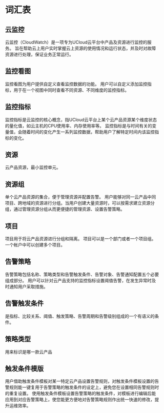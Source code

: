 # 词汇表

## 云监控

云监控（CloudWatch）是一项专为UCloud云平台中产品及资源进行监控的服务。
旨在帮助云上用户实时掌握云上资源的使用情况和运行状态，并及时对故障资源进行处理，保证业务正常运行。


## 监控看图

监控看图为用户提供自定义查看监控数据的功能。
用户可以自定义添加监控指标，用于在一个视图中同时查看不同资源、不同维度的监控指标。


## 监控指标

监控指标是云监控的核心概念，指UCloud云平台上某个云产品资源某个维度状态的量化值，如云主机的CPU使用率、内存使用率等。
监控指标是与时间有关的变量值，会随着时间的变化产生一系列监控数据，帮助用户了解特定时间内该监控指标的变化。


## 资源

云产品资源，最小监控单元。

## 资源组

单个云产品资源的集合，便于管理资源并配置告警。
用户能够对同一云产品中同项目、跨地域的资源进行分组。当用户创建大量资源时，可以按需求建立资源分组，通过管理资源分组从而更便捷的管理资源、设置告警策略。

## 项目

项目用于将云产品资源进行分组和隔离。
项目可以是一个部门或者一个项目组。一个帐户中可以创建多个项目。

## 告警策略

告警策略包括名称、策略类型和告警触发条件、告警对象、告警通知配置五个必要组成部分。
用户可以针对云产品支持的监控指标设置阈值告警，在发生异常时及时通知用户采取措施。

## 告警触发条件

是指标、比较关系、阈值、触发策略、告警周期和告警级别组成的一个有语义的条件。

## 策略类型

用来标识是哪一款云产品

## 触发条件模版

用户借助触发条件模板对某一特定云产品设置告警规则，对触发条件模板设置的告警规则能一键复用于告警策略的触发条件的设定上，避免您在设置相同告警规则时的重复设置。
使用触发条件模板设置告警策略的触发条件，对模板进行编辑后能应用到对应告警策略上，使您能更方便地对告警策略规则作出统一快速的修改，提升运维效率。

